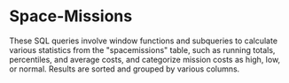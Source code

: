# Space-Missions

These SQL queries involve window functions and subqueries to calculate various statistics from the "spacemissions" table, such as running totals, percentiles, and average costs, and categorize mission costs as high, low, or normal. Results are sorted and grouped by various columns.
